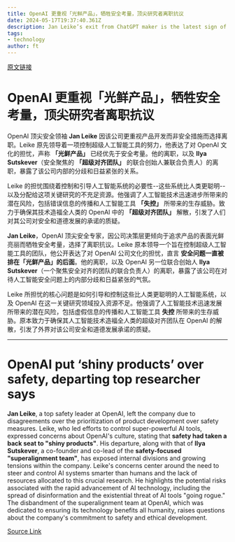 ```yaml
---
title: OpenAI 更重视「光鲜产品」，牺牲安全考量，顶尖研究者离职抗议
date: 2024-05-17T19:37:40.361Z
description: Jan Leike’s exit from ChatGPT maker is the latest sign of internal divisions over technology’s development
tags: 
- technology
author: ft
---
```


[原文链接](https://ft.com/content/0d7a80b2-32d7-4b9a-8053-c770cd09c27b)

# OpenAI 更重视「光鲜产品」，牺牲安全考量，顶尖研究者离职抗议

OpenAI 顶尖安全领袖 **Jan Leike** 因该公司更重视产品开发而非安全措施而选择离职。Leike 原先领导着一项控制超级人工智能工具的努力，他表达了对 OpenAI 文化的担忧，声称 **「光鲜产品」** 已经优先于安全考量。他的离职，以及 **Ilya Sutskever**（安全聚焦的 **「超级对齐团队」** 的联合创始人兼联合负责人）的离职，暴露了该公司内部的分歧和日益紧张的关系。

Leike 的担忧围绕着控制和引导人工智能系统的必要性--这些系统比人类更聪明--以及分配给这项关键研究的不充足资源。他强调了人工智能技术迅速进步所带来的潜在风险，包括错误信息的传播和人工智能工具 **「失控」** 所带来的生存威胁。致力于确保其技术造福全人类的 OpenAI 中的 **「超级对齐团队」** 解散，引发了人们对其公司对安全和道德发展的承诺的质疑。

**Jan Leike**，OpenAI 顶尖安全专家，因公司决策层更倾向于追求产品的表面光鲜亮丽而牺牲安全考量，选择了离职抗议。Leike 原本领导一个旨在控制超级人工智能工具的团队，他公开表达了对 OpenAI 公司文化的担忧，直言 **安全问题一直被排在「光鲜产品」的后面**。他的离职，以及 OpenAI 另一位联合创始人 **Ilya Sutskever**（一个聚焦安全对齐的团队的联合负责人）的离职，暴露了该公司在对待人工智能安全问题上的内部分歧和日益紧张的气氛。

Leike 所担忧的核心问题是如何引导和控制这些比人类更聪明的人工智能系统，以及 OpenAI 在这一关键研究领域投入资源不足。他强调了人工智能技术迅速发展所带来的潜在风险，包括虚假信息的传播和人工智能工具 **失控** 所带来的生存威胁。原本致力于确保其人工智能技术造福全人类的超级对齐团队在 OpenAI 的解散，引发了外界对该公司安全和道德发展承诺的质疑。

---

# OpenAI put ‘shiny products’ over safety, departing top researcher says

**Jan Leike**, a top safety leader at OpenAI, left the company due to disagreements over the prioritization of product development over safety measures. Leike, who led efforts to control super-powerful AI tools, expressed concerns about OpenAI's culture, stating that **safety had taken a back seat to "shiny products"**. His departure, along with that of **Ilya Sutskever**, a co-founder and co-lead of the **safety-focused "superalignment team"**, has exposed internal divisions and growing tensions within the company. Leike's concerns center around the need to steer and control AI systems smarter than humans and the lack of resources allocated to this crucial research. He highlights the potential risks associated with the rapid advancement of AI technology, including the spread of disinformation and the existential threat of AI tools "going rogue." The disbandment of the superalignment team at OpenAI, which was dedicated to ensuring its technology benefits all humanity, raises questions about the company's commitment to safety and ethical development.

[Source Link](https://ft.com/content/0d7a80b2-32d7-4b9a-8053-c770cd09c27b)

